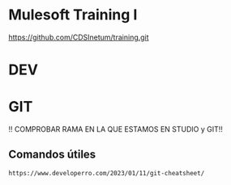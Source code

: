# Mulesoft Training I

https://github.com/CDSInetum/training.git

# DEV

# GIT

!! COMPROBAR RAMA EN LA QUE ESTAMOS EN STUDIO y GIT!!

## Comandos útiles

	https://www.developerro.com/2023/01/11/git-cheatsheet/


